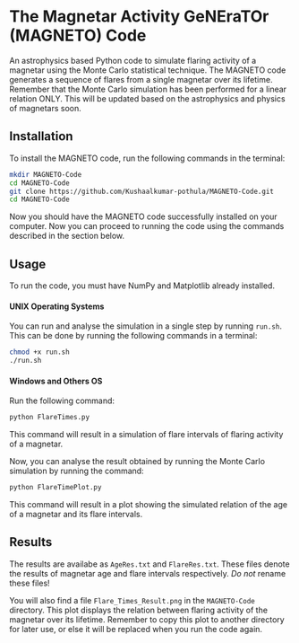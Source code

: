# The Magnetar Activity GeNEraTOr (MAGNETO) Code
An astrophysics based Python code to simulate flaring activity of a magnetar using the Monte Carlo statistical technique. 
The MAGNETO code generates a sequence of flares from a single magnetar over its lifetime. Remember that the Monte Carlo simulation has been performed for a linear relation ONLY. This will be updated based on the astrophysics and physics of magnetars soon.


## Installation

To install the MAGNETO code, run the following commands in the terminal:
```bash
mkdir MAGNETO-Code
cd MAGNETO-Code
git clone https://github.com/Kushaalkumar-pothula/MAGNETO-Code.git
cd MAGNETO-Code
```
Now you should have the MAGNETO code successfully installed on your computer. Now you can proceed to running the code using the commands described in the section below.

## Usage
To run the code, you must have NumPy and Matplotlib already installed.

#### UNIX Operating Systems
You can run and analyse the simulation in a single step by running ```run.sh```. This can be done by running the following commands in a terminal:
```bash
chmod +x run.sh
./run.sh
```

#### Windows and Others OS
Run the following command:
```bash
python FlareTimes.py
```
This command  will result in a simulation of flare intervals of flaring activity of a magnetar.

Now, you can analyse the result obtained by running the Monte Carlo simulation by running the command:
```bash
python FlareTimePlot.py
```
This command will result in a plot showing the simulated relation of the age of a magnetar and its flare intervals.

## Results
The results are availabe as ```AgeRes.txt``` and ```FlareRes.txt```. These files denote the results of magnetar age and flare intervals respectively. *Do not* rename these files!

You will also find a file ```Flare_Times_Result.png``` in the ```MAGNETO-Code``` directory. This plot displays the relation between flaring activity of the magnetar over its lifetime. Remember to copy this plot to another directory for later use, or else it will be replaced when you run the code again. 
